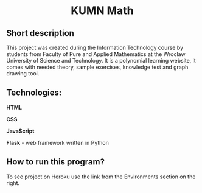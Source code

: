  # <center> KUMN Math </center>

 ## Short description

 This project was created during the Information Technology course by students from Faculty of Pure and Applied Mathematics at the Wroclaw University of Science and Technology. 
 It is a polynomial learning website, it comes with needed theory, sample exercises, knowledge test and graph drawing tool.

## Technologies:
**HTML** 

**CSS** 

**JavaScript** 

**Flask** - web framework written in Python

## How to run this program?
To see project on Heroku use the link from the Environments section on the right.
